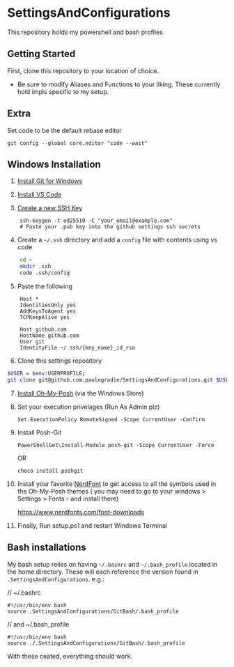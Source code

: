 # SettingsAndConfigurations

This repository holds my powershell and bash profiles.

## Getting Started

First, clone this repository to your location of choice.

 - Be sure to modify Aliases and Functions to your liking. These currently hold impls specific to my setup.


## Extra

Set code to be the default rebase editor

```git config --global core.editor "code --wait"```

## Windows Installation

1. [Install Git for Windows](https://gitforwindows.org/)

2. [Install VS Code](https://code.visualstudio.com/docs/?dv=win)

3. [Create a new SSH Key](https://docs.github.com/en/authentication/connecting-to-github-with-ssh/generating-a-new-ssh-key-and-adding-it-to-the-ssh-agent)

```
    ssh-keygen -t ed25519 -C "your_email@example.com"
    # Paste your .pub key into the github settings ssh secrets
```
4. Create a `~/.ssh` directory and add a `config` file with contents using vs code

```bash
    cd ~
    mkdir .ssh
    code .ssh/config
```

5. Paste the following
```
    Host *
    IdentitiesOnly yes
    AddKeysToAgent yes
	TCPKeepAlive yes

    Host github.com
	HostName github.com
	User git
	IdentityFile ~/.ssh/{key_name}_id_rsa
```

6. Clone this settings repository

```bash
$USER = $env:USERPROFILE;
git clone git@github.com:paulegradie/SettingsAndConfigurations.git $USER/.SettingsAndConfiguration
```

7. [Install Oh-My-Posh](https://ohmyposh.dev/docs/installation/windows) (via the Windows Store)


8. Set your execution privelages (Run As Admin plz)

    `Set-ExecutionPolicy RemoteSigned -Scope CurrentUser -Confirm`

9. Install Posh-Git


    `PowerShellGet\Install-Module posh-git -Scope CurrentUser -Force`

    OR

    `choco install poshgit`

10. Install your favorite [NerdFont](https://www.nerdfonts.com/font-downloads) to get access to all the symbols used in the Oh-My-Posh themes ( you may need to go to your windows > Settings > Fonts - and install there)

    https://www.nerdfonts.com/font-downloads

11. Finally, Run setup.ps1 and restart Windows Terminal

## Bash installations

My bash setup relies on having `~/.bashrc` and `~/.bash_profile` located in the home directory. These will each reference the version found in `.SettingsAndConfigurations`. e.g.:

// ~/.bashrc

    #!/usr/bin/env bash
    source .SettingsAndConfigurations/GitBash/.bash_profile

// and ~/.bash_profile

    #!/usr/bin/env bash
    source ./.SettingsAndConfigurations/GitBash/.bash_profile

With these ceated, everything should work.
